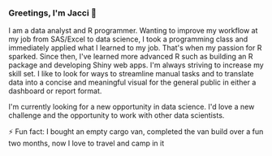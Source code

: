 ### Greetings, I'm Jacci 👋

<!--
**jacciz/jacciz** is a ✨ _special_ ✨ repository because its `README.md` (this file) appears on your GitHub profile.

- 🔭 I’m currently working on ...
- 🌱 I’m currently learning ...
- 👯 I’m looking to collaborate on ...
- 🤔 I’m looking for help with ...
- 💬 Ask me about ...
- 📫 How to reach me: ...
- 😄 Pronouns: ...
- ⚡ Fun fact: ...
-->

I am a data analyst and R programmer. Wanting to improve my workflow at my job from SAS/Excel to data science, I took a programming class and immediately applied what I learned to my job. That's when my passion for R sparked. Since then, I've learned more advanced R such as building an R package and developing Shiny web apps. I'm always striving to increase my skill set. I like to look for ways to streamline manual tasks and to translate data into a concise and meaningful visual for the general public in either a dashboard or report format.

I'm currently looking for a new opportunity in data science. I'd love a new challenge and the opportunity to work with other data scientists.

⚡ Fun fact: I bought an empty cargo van, completed the van build over a fun two months, now I love to travel and camp in it
